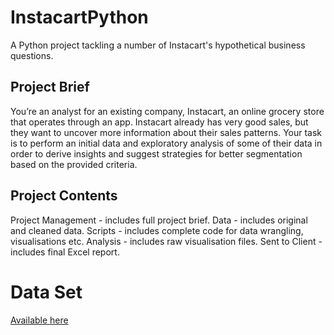 # InstacartPython
A Python project tackling a number of Instacart's hypothetical business questions.

## Project Brief
You’re an analyst for an existing company, Instacart, an online grocery store
that operates through an app. Instacart already has very good sales, but they
want to uncover more information about their sales patterns. Your task is to
perform an initial data and exploratory analysis of some of their data in order
to derive insights and suggest strategies for better segmentation based on
the provided criteria.

## Project Contents
Project Management - includes full project brief.
Data - includes original and cleaned data.
Scripts - includes complete code for data wrangling, visualisations etc.
Analysis - includes raw visualisation files.
Sent to Client - includes final Excel report.

# Data Set
[Available here](https://s3.amazonaws.com/coach-courses-us/public/courses/data-immersion/A4/A4_Data_Assets/customers.zip)
